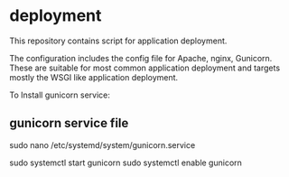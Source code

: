 # deployment
This repository contains script for application deployment.

The configuration includes the config file for Apache, nginx, Gunicorn.
These are suitable for most common application deployment and targets mostly the WSGI like application deployment.



To Install gunicorn service:
## gunicorn service file
sudo nano /etc/systemd/system/gunicorn.service

sudo systemctl start gunicorn
sudo systemctl enable gunicorn
